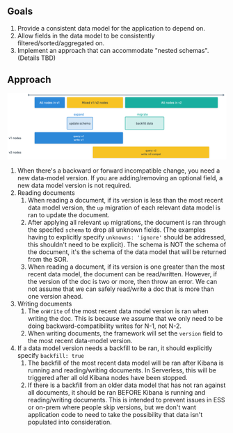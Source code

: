 ## Goals
1. Provide a consistent data model for the application to depend on.
2. Allow fields in the data model to be consistently filtered/sorted/aggregated on.
3. Implement an approach that can accommodate "nested schemas". (Details TBD)

## Approach

![overview](overview.png)

1. When there's a backward or forward incompatible change, you need a new data-model version. If you are adding/removing an optional field, a new data model version is not required.
2. Reading documents
    1. When reading a document, if its version is less than the most recent data model version, the `up` migration of each relevant data model is ran to update the document.
    2. After applying all relevant `up` migrations, the document is ran through the specifed `schema` to drop all unknown fields. (The examples having to explicitly specify `unknowns: 'ignore'` should be addressed, this shouldn't need to be explicit). The schema is NOT the schema of the document, it's the schema of the data model that will be returned from the SOR.
    3. When reading a document, if its version is one greater than the most recent data model, the document can be read/written. However, if the version of the doc is two or more, then throw an error. We can not assume that we can safely read/write a doc that is more than one version ahead.
3. Writing documents
    1. The `onWrite` of the most recent data model version is ran when writing the doc. This is because we assume that we only need to be doing backward-compatibility writes for N-1, not N-2.
    2. When writing documents, the framework will set the `version` field to the most recent data-model version.
4. If a data model version needs a backfill to be ran, it should explicitly specify `backfill: true`
    1. The backfill of the most recent data model will be ran after Kibana is running and reading/writing documents. In Serverless, this will be triggered after all old Kibana nodes have been stopped.
    2. If there is a backfill from an older data model that has not ran against all documents, it should be ran BEFORE Kibana is running and reading/writing documents. This is intended to prevent issues in ESS or on-prem where people skip versions, but we don't want application code to need to take the possibility that data isn't populated into consideration.
